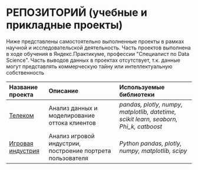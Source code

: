 # РЕПОЗИТОРИЙ (учебные и прикладные проекты)

Ниже представлены самостоятельно выполненные проекты в рамках научной и исследовательской деятельность. Часть проектов выполнена в ходе обучения в Яндекс.Практикуме, профессии "Специалист по Data Science". 
Часть выводов данных в проектах отсутствует, т.к. данные могут представлять коммерческую тайну или интеллектуальную собственность

| Название проекта | Описание | Используемые библиотеки | 
| :---------------------- | :---------------------- | :---------------------- |
| [Телеком](telecom) | Анализ данных и моделирование оттока клиентов | *pandas, plotly, numpy, matplotlib, datetime, scikit learn, seaborn, Phi_k, catboost* |
| [Игровая индустрия](game_analys) | Анализ игровой индустрии, построение портрета пользователя | *Python pandas, plotly, numpy, matplotlib, scipy* |